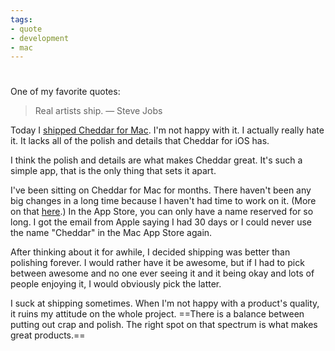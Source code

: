 ```yaml
---
tags:
- quote
- development
- mac
---
```


# 

One of my favorite quotes:

> Real artists ship.
> — Steve Jobs

Today I [shipped Cheddar for Mac](http://blog.cheddarapp.com/post/37440303376/announcing-cheddar-for-mac). I'm not happy with it. I actually really hate it. It lacks all of the polish and details that Cheddar for iOS has.

I think the polish and details are what makes Cheddar great. It's such a simple app, that is the only thing that sets it apart.

I've been sitting on Cheddar for Mac for months. There haven't been any big changes in a long time because I haven't had time to work on it. (More on that [here](http://soff.es/changes).) In the App Store, you can only have a name reserved for so long. I got the email from Apple saying I had 30 days or I could never use the name "Cheddar" in the Mac App Store again.

After thinking about it for awhile, I decided shipping was better than polishing forever. I would rather have it be awesome, but if I had to pick between awesome and no one ever seeing it and it being okay and lots of people enjoying it, I would obviously pick the latter.

I suck at shipping sometimes. When I'm not happy with a product's quality, it ruins my attitude on the whole project. ==There is a balance between putting out crap and polish. The right spot on that spectrum is what makes great products.==
